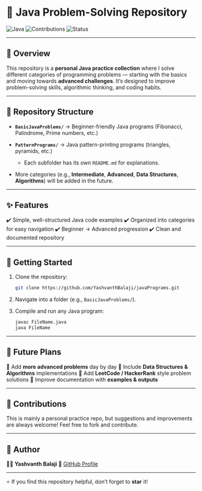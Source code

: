 # 🚀 Java Problem-Solving Repository

![Java](https://img.shields.io/badge/Language-Java-orange?style=flat-square\&logo=java)
![Contributions](https://img.shields.io/badge/Contributions-Welcome-brightgreen?style=flat-square)
![Status](https://img.shields.io/badge/Status-Active-success?style=flat-square)

---

## 📖 Overview

This repository is a **personal Java practice collection** where I solve different categories of programming problems — starting with the basics and moving towards **advanced challenges**. It’s designed to improve problem-solving skills, algorithmic thinking, and coding habits.

---

## 📂 Repository Structure

* **`BasicJavaProblems/`** → Beginner-friendly Java programs (Fibonacci, Palindrome, Prime numbers, etc.)
* **`PatternPrograms/`** → Java pattern-printing programs (triangles, pyramids, etc.)

  * Each subfolder has its own `README.md` for explanations.
* More categories (e.g., **Intermediate**, **Advanced**, **Data Structures**, **Algorithms**) will be added in the future.

---

## ✨ Features

✔️ Simple, well-structured Java code examples
✔️ Organized into categories for easy navigation
✔️ Beginner → Advanced progression
✔️ Clean and documented repository

---

## 🚦 Getting Started

1. Clone the repository:

   ```bash
   git clone https://github.com/YashvanthBalaji/javaPrograms.git
   ```
2. Navigate into a folder (e.g., `BasicJavaProblems/`).
3. Compile and run any Java program:

   ```bash
   javac FileName.java
   java FileName
   ```

---

## 📅 Future Plans

🔹 Add **more advanced problems** day by day
🔹 Include **Data Structures & Algorithms** implementations
🔹 Add **LeetCode / HackerRank** style problem solutions
🔹 Improve documentation with **examples & outputs**

---

## 🤝 Contributions

This is mainly a personal practice repo, but suggestions and improvements are always welcome! Feel free to fork and contribute.

---

## 👤 Author

👨‍💻 **Yashvanth Balaji**
🔗 [GitHub Profile](https://github.com/YashvanthBalaji)

---

⭐ If you find this repository helpful, don’t forget to **star** it!
